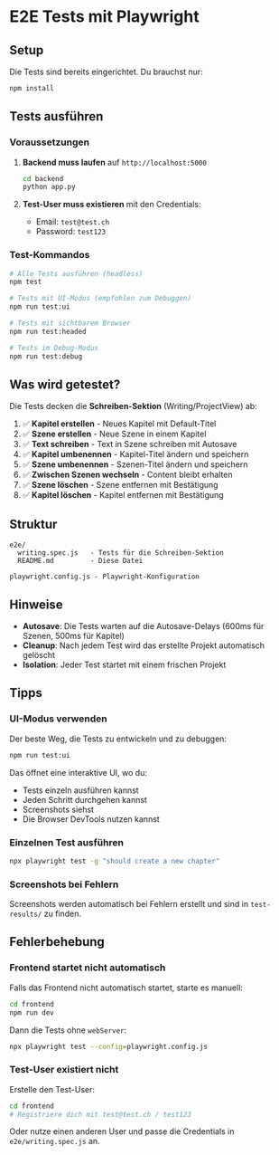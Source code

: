 # E2E Tests mit Playwright

## Setup

Die Tests sind bereits eingerichtet. Du brauchst nur:

```bash
npm install
```

## Tests ausführen

### Voraussetzungen

1. **Backend muss laufen** auf `http://localhost:5000`
   ```bash
   cd backend
   python app.py
   ```

2. **Test-User muss existieren** mit den Credentials:
   - Email: `test@test.ch`
   - Password: `test123`

### Test-Kommandos

```bash
# Alle Tests ausführen (headless)
npm test

# Tests mit UI-Modus (empfohlen zum Debuggen)
npm run test:ui

# Tests mit sichtbarem Browser
npm run test:headed

# Tests im Debug-Modus
npm run test:debug
```

## Was wird getestet?

Die Tests decken die **Schreiben-Sektion** (Writing/ProjectView) ab:

1. ✅ **Kapitel erstellen** - Neues Kapitel mit Default-Titel
2. ✅ **Szene erstellen** - Neue Szene in einem Kapitel
3. ✅ **Text schreiben** - Text in Szene schreiben mit Autosave
4. ✅ **Kapitel umbenennen** - Kapitel-Titel ändern und speichern
5. ✅ **Szene umbenennen** - Szenen-Titel ändern und speichern
6. ✅ **Zwischen Szenen wechseln** - Content bleibt erhalten
7. ✅ **Szene löschen** - Szene entfernen mit Bestätigung
8. ✅ **Kapitel löschen** - Kapitel entfernen mit Bestätigung

## Struktur

```
e2e/
  writing.spec.js   - Tests für die Schreiben-Sektion
  README.md         - Diese Datei

playwright.config.js - Playwright-Konfiguration
```

## Hinweise

- **Autosave**: Die Tests warten auf die Autosave-Delays (600ms für Szenen, 500ms für Kapitel)
- **Cleanup**: Nach jedem Test wird das erstellte Projekt automatisch gelöscht
- **Isolation**: Jeder Test startet mit einem frischen Projekt

## Tipps

### UI-Modus verwenden
Der beste Weg, die Tests zu entwickeln und zu debuggen:

```bash
npm run test:ui
```

Das öffnet eine interaktive UI, wo du:
- Tests einzeln ausführen kannst
- Jeden Schritt durchgehen kannst
- Screenshots siehst
- Die Browser DevTools nutzen kannst

### Einzelnen Test ausführen
```bash
npx playwright test -g "should create a new chapter"
```

### Screenshots bei Fehlern
Screenshots werden automatisch bei Fehlern erstellt und sind in `test-results/` zu finden.

## Fehlerbehebung

### Frontend startet nicht automatisch
Falls das Frontend nicht automatisch startet, starte es manuell:

```bash
cd frontend
npm run dev
```

Dann die Tests ohne `webServer`:
```bash
npx playwright test --config=playwright.config.js
```

### Test-User existiert nicht
Erstelle den Test-User:

```bash
cd frontend
# Registriere dich mit test@test.ch / test123
```

Oder nutze einen anderen User und passe die Credentials in `e2e/writing.spec.js` an.

